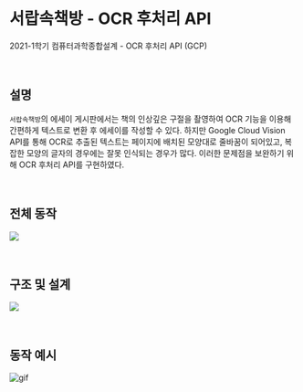 # 서랍속책방 - OCR 후처리 API
2021-1학기 컴퓨터과학종합설계 - OCR 후처리 API (GCP)

<br>

## 설명
`서랍속책방`의 에세이 게시판에서는 책의 인상깊은 구절을 촬영하여 OCR 기능을 이용해 간편하게 텍스트로 변환 후 에세이를 작성할 수 있다. 하지만 Google Cloud Vision API를 통해 OCR로 추출된 텍스트는 페이지에 배치된 모양대로 줄바꿈이 되어있고, 복잡한 모양의 글자의 경우에는 잘못 인식되는 경우가 많다. 이러한 문제점을 보완하기 위해 OCR 후처리 API를 구현하였다.

<br>

## 전체 동작
![](https://user-images.githubusercontent.com/43572543/158791260-e159bbb6-2ff0-41e4-a6c7-05717b1a5f17.png)

<br>

## 구조 및 설계
![](https://user-images.githubusercontent.com/43572543/158791291-2952b24b-3776-4f01-a803-ec5fc0ed8c79.png)

<br>

## 동작 예시
![gif](https://user-images.githubusercontent.com/43572543/168409758-ecc3da73-5a19-440b-99cf-448a80ada217.gif)
